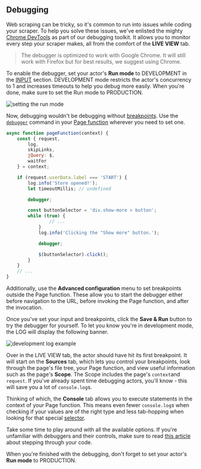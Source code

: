 ## [](#debugging) Debugging

Web scraping can be tricky, so it's common to run into issues while coding your scraper. To help you solve these issues, we've enlisted the mighty [Chrome DevTools](https://developers.google.com/web/tools/chrome-devtools) as part of our debugging toolkit. It allows you to monitor every step your scraper makes, all from the comfort of the **LIVE VIEW** tab.

> The debugger is optimized to work with Google Chrome. It will still work with Firefox but for best results, we suggest using Chrome.

To enable the debugger, set your actor's **Run mode** to DEVELOPMENT in the [INPUT](https://apify.com/apify/web-scraper?section=input-schema) section. DEVELOPMENT mode restricts the actor's concurrency to 1 and increases timeouts to help you debug more easily. When you're done, make sure to set the Run mode to PRODUCTION.

![setting the run mode](../img/debugging-run-mode.jpg "Setting the actor's Run mode.")

Now, debugging wouldn't be debugging without [breakpoints](https://developers.google.com/web/tools/chrome-devtools/javascript/breakpoints). Use the [`debugger`](https://developer.mozilla.org/en-US/docs/Web/JavaScript/Reference/Statements/debugger) command in your [Page function](https://docs.apify.com/tutorials/getting-started#the-page-function) wherever you need to set one.

```javascript
async function pageFunction(context) {
    const { request,
        log,
        skipLinks,
        jQuery: $,
        waitFor
    } = context;

    if (request.userData.label === 'START') {
        log.info('Store opened!');
        let timeoutMillis; // undefined

        debugger;

        const buttonSelector = 'div.show-more > button';
        while (true) {
                // ...
            }
            log.info('Clicking the "Show more" button.');

            debugger;

            $(buttonSelector).click();
        }
    }
    // ...
}
```

Additionally, use the **Advanced configuration** menu to set breakpoints outside the Page function. These allow you to start the debugger either before navigation to the URL, before invoking the Page function, and after the invocation.

Once you've set your input and breakpoints, click the **Save & Run** button to try the debugger for yourself. To let you know you're in development mode, the LOG will display the following banner.

![development log example](../img/debugging-log.jpg "The log shows a banner to tell you you're in development mode.")

Over in the LIVE VIEW tab, the actor should have hit its first breakpoint. It will start on the **Sources** tab, which lets you control your breakpoints, look through the page's file tree, your Page function, and view useful information such as the page's **Scope**. The Scope includes the page's `context`and `request`. If you've already spent time debugging actors, you'll know - this will save you a lot of `console.log`s.

Thinking of which, the **Console** tab allows you to execute statements in the context of your Page function. This means even fewer `console.log`s when checking if your values are of the right type and less tab-hopping when looking for that special [selector](https://developer.mozilla.org/en-US/docs/Web/CSS/CSS_Selectors).

Take some time to play around with all the available options. If you're unfamiliar with debuggers and their controls, make sure to read [this article](https://developers.google.com/web/tools/chrome-devtools/javascript/reference#stepping) about stepping through your code.

When you're finished with the debugging, don't forget to set your actor's **Run mode** to PRODUCTION.

